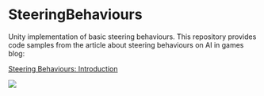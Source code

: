 # SteeringBehaviours
Unity implementation of basic steering behaviours.
This repository provides code samples from the article about steering behaviours on AI in games blog:

[Steering Behaviours: Introduction](http://aiingames.com/?p=2190)

[![](http://aiingames.com/wp-content/uploads/2020/10/Seek.gif)](https://youtu.be/j7IzUToM0eY)
